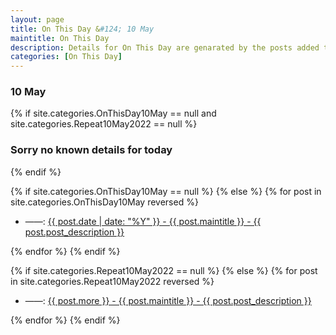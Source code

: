 ```yaml
---
layout: page
title: On This Day &#124; 10 May
maintitle: On This Day
description: Details for On This Day are genarated by the posts added to the website so the content is subject to changes/updates over time.
categories: [On This Day]
---
```


<h3>10 May</h3>

{% if site.categories.OnThisDay10May == null and site.categories.Repeat10May2022 == null %}
  <h3>Sorry no known details for today</h3>
{% endif %}

{% if site.categories.OnThisDay10May == null %}
{% else %}
{% for post in site.categories.OnThisDay10May reversed %}
<ul>
<li> ——: <a href="{{ post.url }}">{{ post.date | date: "%Y" }} - {{ post.maintitle }} - {{ post.post_description }}</a></li>
</ul>
{% endfor %}
{% endif %}

{% if site.categories.Repeat10May2022 == null %}
{% else %}
{% for post in site.categories.Repeat10May2022 reversed %}
<ul>
<li> ——: <a href="{{ post.url }}">{{ post.more }} - {{ post.maintitle }} - {{ post.post_description }}</a></li>
</ul>
{% endfor %}
{% endif %}
